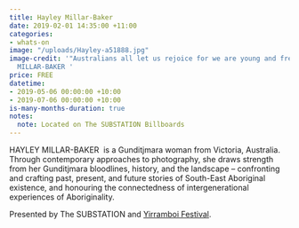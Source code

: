 ```yaml
---
title: Hayley Millar-Baker
date: 2019-02-01 14:35:00 +11:00
categories:
- whats-on
image: "/uploads/Hayley-a51888.jpg"
image-credit: '"Australians all let us rejoice for we are young and free" by HAYLEY
  MILLAR-BAKER '
price: FREE
datetime:
- 2019-05-06 00:00:00 +10:00
- 2019-07-06 00:00:00 +10:00
is-many-months-duration: true
notes:
  note: Located on The SUBSTATION Billboards
---
```


HAYLEY MILLAR-BAKER  is a Gunditjmara woman from Victoria, Australia. Through contemporary approaches to photography, she draws strength from her Gunditjmara bloodlines, history, and the landscape – confronting and crafting past, present, and future stories of South-East Aboriginal existence, and honouring the connectedness of intergenerational experiences of Aboriginality. 

Presented by The SUBSTATION and [Yirramboi Festival](https://yirramboi.net.au/). 